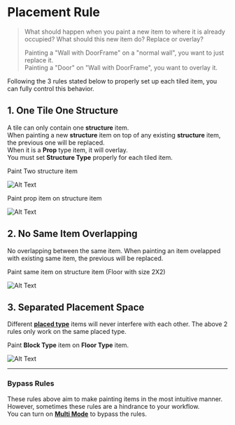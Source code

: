 # Placement Rule


> What should happen when you paint a new item to where it is already occupied? What should this new item do? Replace or overlay?
> 
> Painting a "Wall with DoorFrame" on a "normal wall", you want to just replace it.  
> Painting a "Door" on "Wall with DoorFrame", you want to overlay it.

Following the 3 rules stated below to properly set up each tiled item, you can fully control this behavior.

## 1. One Tile One Structure

A tile can only contain one **structure** item.  
When painting a new **structure** item on top of any existing **structure** item, the previous one will be replaced.  
When it is a **Prop** type item, it will overlay.  
You must set **Structure Type** properly for each tiled item.  


Paint Two structure item

![Alt Text](../_media/DemoGIF/PlacementRule1_Structure.gif)

Paint prop item on structure item

![Alt Text](../_media/DemoGIF/PlacementRule1_Prop.gif)

## 2. No Same Item Overlapping
No overlapping between the same item. When painting an item ovelapped with existing same item, the previous will be replaced.

Paint same item on structure item (Floor with size 2X2)

![Alt Text](../_media/DemoGIF/PlacementRule2.gif)


## 3. Separated Placement Space
Different [**placed type**](Glossary?id=placed-type) items will never interfere with each other. The above 2 rules only work on the same placed type.

Paint **Block Type** item on **Floor Type** item.

![Alt Text](../_media/DemoGIF/PlacementRule3.gif)

---

### Bypass Rules
These rules above aim to make painting items in the most intuitive manner. However, sometimes these rules are a hindrance to your workflow.  
You can turn on [**Multi Mode**](Guide/TiledLevelEditTools?id=-multi-mode-m) to bypass the rules.


